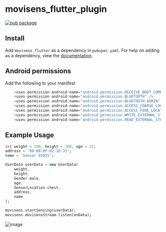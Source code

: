 # movisens_flutter_plugin
[![pub package](https://img.shields.io/pub/v/movisens_flutter.svg)](https://pub.dartlang.org/packages/movisens_flutter)

## Install
Add ```movisens_flutter``` as a dependency in  `pubspec.yaml`.
For help on adding as a dependency, view the [documentation](https://flutter.io/using-packages/).

## Android permissions
Add the following to your manifest

```dart
    <uses-permission android:name="android.permission.RECEIVE_BOOT_COMPLETED" />
    <uses-permission android:name="android.permission.BLUETOOTH" />
    <uses-permission android:name="android.permission.BLUETOOTH_ADMIN" />
    <uses-permission android:name="android.permission.ACCESS_COARSE_LOCATION" />
    <uses-permission android:name="android.permission.ACCESS_FINE_LOCATION" />
    <uses-permission android:name="android.permission.WRITE_EXTERNAL_STORAGE" />
    <uses-permission android:name="android.permission.READ_EXTERNAL_STORAGE" />
```

## Example Usage
```dart
int weight = 100, height = 180, age = 25;
address = '88:6B:0F:82:1D:33';
name = 'Sensor 02655';

UserData userData = new UserData(
    weight, 
    height, 
    Gender.male, 
    age, 
    SensorLocation.chest, 
    address, 
    name
);

movisens.startSensing(userData);
movisens.movisensStream.listen(onData);
```
![image](https://i.imgur.com/EZuiKm5.png)